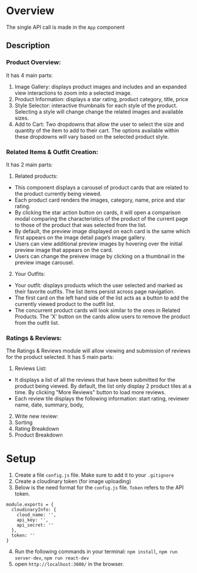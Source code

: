 # Overview
The single API call is made in the `App` component

## Description
### Product Overview:
It has 4 main parts:
1. Image Gallery: displays product images and includes and an expanded view interactions to zoom into a selected image.
2. Product Information: displays a star rating, product category, title, price
3. Style Selector: interactive thumbnails for each style of the product. Selecting a style will change change the related images and available sizes.
4. Add to Cart: Two dropdowns that allow the user to select the size and quantity of the item to add to their cart. The options available within these dropdowns will vary based on the selected product style.

  
  
### Related Items & Outfit Creation:
It has 2 main parts:
1. Related products: 
  - This component displays a carousel of product cards that are related to the product currently being viewed. 
  - Each product card renders the images, category, name, price and star rating. 
  - By clicking the star action button on cards, it will open a comparison modal comparing the characteristics of the product of the current page to those of the product that was selected from the list.
  - By default, the preview image displayed on each card is the same which first appears on the image detail page’s image gallery. 
  - Users can view additional preview images by hovering over the initial preview image that appears on the card. 
  - Users can change the preivew image by clicking on a thumbnail in the preview image carousel.

2. Your Outfits: 
  - Your outfit: displays products which the user selected and marked as their favorite outfits. The list items persist across page navigation.
  - The first card on the left hand side of the list acts as a button to add the currently viewed product to the outfit list.
  - The concurrent product cards will look similar to the ones in Related Products. The 'X' button on the cards allow users to remove the product from the outfit list.
  
### Ratings & Reviews: 
The Ratings & Reviews module will allow viewing and submission of reviews for the product selected. It has 5 main parts:
1. Reviews List: 
  - It displays a list of all the reviews that have been submitted for the product being viewed. By default, the list only display 2 product tiles at a time. By clicking "More Reviews" button to load more reviews. 
  - Each review tile displays the following information: start rating, reviewer name, date, summary, body, 
2. Write new review: 
3. Sorting 
4. Rating Breakdown
5. Product Breakdown


# Setup

1. Create a file `config.js` file. Make sure to add it to your `.gitignore`
2. Create a cloudinary token (for image uploading)
3. Below is the need format for the `config.js` file. `Token` refers to the API token.
  ```
  module.exports = {
    cloudinaryInfo: {
      cloud_name: '',
      api_key: '',
      api_secret: ''
    },
    token: ''
  }
  ```
4. Run the following commands in your terminal: `npm install`, `npm run server-dev`, `npm run react-dev`
5. open `http://localhost:3000/` in the browser.





